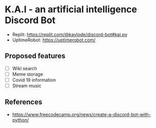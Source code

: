 # K.A.I - an artificial intelligence Discord Bot

- Replit: https://replit.com/@kaylode/discord-bot#kai.py
- UptimeRobot: https://uptimerobot.com/

## Proposed features
- [ ] Wiki search
- [ ] Meme storage
- [ ] Covid 19 information
- [ ] Stream music

## References
- https://www.freecodecamp.org/news/create-a-discord-bot-with-python/

